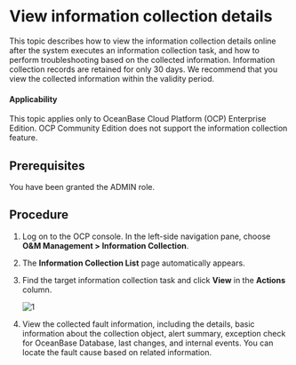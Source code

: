 # View information collection details

This topic describes how to view the information collection details online after the system executes an information collection task, and how to perform troubleshooting based on the collected information. Information collection records are retained for only 30 days. We recommend that you view the collected information within the validity period.

<main id="notice" type='notice'>
<h4>Applicability</h4>
<p>This topic applies only to OceanBase Cloud Platform (OCP) Enterprise Edition. OCP Community Edition does not support the information collection feature. </p>
</main>

## Prerequisites

You have been granted the ADMIN role.

## Procedure

1. Log on to the OCP console. In the left-side navigation pane, choose **O&M Management > Information Collection**.

2. The **Information Collection List** page automatically appears.

3. Find the target information collection task and click **View** in the **Actions** column.

   ![1](https://obbusiness-private.oss-cn-shanghai.aliyuncs.com/doc/img/ocp/430/view-information-collection.png)

4. View the collected fault information, including the details, basic information about the collection object, alert summary, exception check for OceanBase Database, last changes, and internal events. You can locate the fault cause based on related information.
